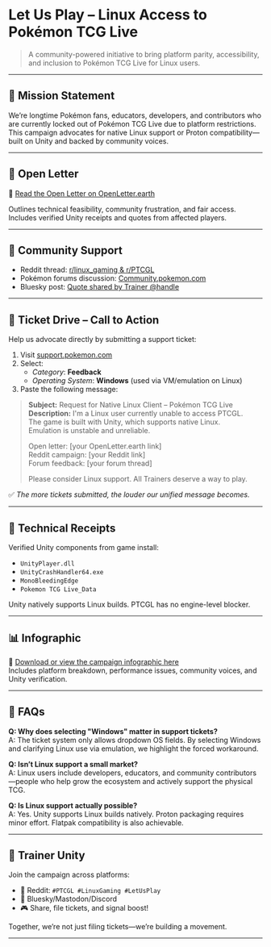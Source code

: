 # Let Us Play – Linux Access to Pokémon TCG Live

> A community-powered initiative to bring platform parity, accessibility, and inclusion to Pokémon TCG Live for Linux users.

---

## 🎯 Mission Statement

We’re longtime Pokémon fans, educators, developers, and contributors who are currently locked out of Pokémon TCG Live due to platform restrictions.  
This campaign advocates for native Linux support or Proton compatibility—built on Unity and backed by community voices.

---

## 📖 Open Letter

📝 [Read the Open Letter on OpenLetter.earth](https://your-openletter-link)

Outlines technical feasibility, community frustration, and fair access.  
Includes verified Unity receipts and quotes from affected players.

---

## 💬 Community Support

- Reddit thread: [r/linux_gaming & r/PTCGL](https://your-reddit-link)
- Pokémon forums discussion: [Community.pokemon.com](https://your-forum-link)
- Bluesky post: [Quote shared by Trainer @handle](https://your-bluesky-link)

---

## 📣 Ticket Drive – Call to Action

Help us advocate directly by submitting a support ticket:
1. Visit [support.pokemon.com](https://support.pokemon.com)
2. Select:
   - *Category*: **Feedback**
   - *Operating System*: **Windows** (used via VM/emulation on Linux)
3. Paste the following message:

> **Subject:** Request for Native Linux Client – Pokémon TCG Live  
> **Description:** I'm a Linux user currently unable to access PTCGL.  
> The game is built with Unity, which supports native Linux.  
> Emulation is unstable and unreliable.  
>  
> Open letter: [your OpenLetter.earth link]  
> Reddit campaign: [your Reddit link]  
> Forum feedback: [your forum thread]  
>  
> Please consider Linux support. All Trainers deserve a way to play.

✅ *The more tickets submitted, the louder our unified message becomes.*

---

## 🧪 Technical Receipts

Verified Unity components from game install:
- `UnityPlayer.dll`
- `UnityCrashHandler64.exe`
- `MonoBleedingEdge`
- `Pokemon TCG Live_Data`

Unity natively supports Linux builds. PTCGL has no engine-level blocker.

---

## 📊 Infographic

📸 [Download or view the campaign infographic here](https://your-image-host-link)  
Includes platform breakdown, performance issues, community voices, and Unity verification.

---

## 🧠 FAQs

**Q: Why does selecting "Windows" matter in support tickets?**  
A: The ticket system only allows dropdown OS fields. By selecting Windows and clarifying Linux use via emulation, we highlight the forced workaround.

**Q: Isn’t Linux support a small market?**  
A: Linux users include developers, educators, and community contributors—people who help grow the ecosystem and actively support the physical TCG.

**Q: Is Linux support actually possible?**  
A: Yes. Unity supports Linux builds natively. Proton packaging requires minor effort. Flatpak compatibility is also achievable.

---

## 🧢 Trainer Unity

Join the campaign across platforms:  
- 💬 Reddit: `#PTCGL #LinuxGaming #LetUsPlay`  
- 📣 Bluesky/Mastodon/Discord  
- 🎮 Share, file tickets, and signal boost!

Together, we’re not just filing tickets—we’re building a movement.

---
